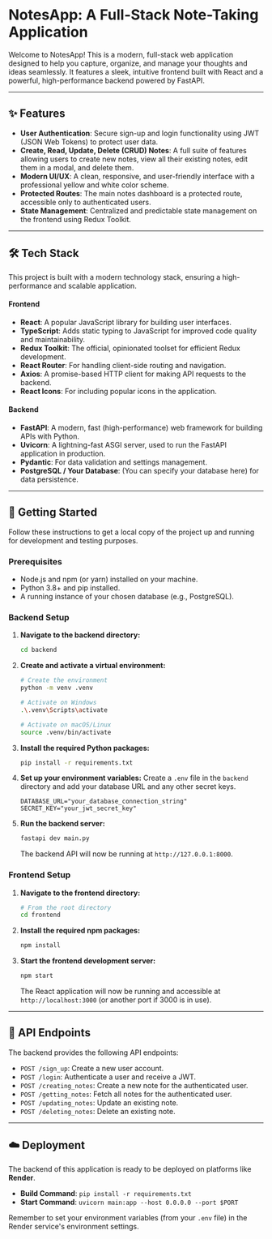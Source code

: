 # NotesApp: A Full-Stack Note-Taking Application

Welcome to NotesApp! This is a modern, full-stack web application designed to help you capture, organize, and manage your thoughts and ideas seamlessly. It features a sleek, intuitive frontend built with React and a powerful, high-performance backend powered by FastAPI.

---

## ✨ Features

-   **User Authentication**: Secure sign-up and login functionality using JWT (JSON Web Tokens) to protect user data.
-   **Create, Read, Update, Delete (CRUD) Notes**: A full suite of features allowing users to create new notes, view all their existing notes, edit them in a modal, and delete them.
-   **Modern UI/UX**: A clean, responsive, and user-friendly interface with a professional yellow and white color scheme.
-   **Protected Routes**: The main notes dashboard is a protected route, accessible only to authenticated users.
-   **State Management**: Centralized and predictable state management on the frontend using Redux Toolkit.

---

## 🛠️ Tech Stack

This project is built with a modern technology stack, ensuring a high-performance and scalable application.

#### **Frontend**

-   **React**: A popular JavaScript library for building user interfaces.
-   **TypeScript**: Adds static typing to JavaScript for improved code quality and maintainability.
-   **Redux Toolkit**: The official, opinionated toolset for efficient Redux development.
-   **React Router**: For handling client-side routing and navigation.
-   **Axios**: A promise-based HTTP client for making API requests to the backend.
-   **React Icons**: For including popular icons in the application.

#### **Backend**

-   **FastAPI**: A modern, fast (high-performance) web framework for building APIs with Python.
-   **Uvicorn**: A lightning-fast ASGI server, used to run the FastAPI application in production.
-   **Pydantic**: For data validation and settings management.
-   **PostgreSQL / Your Database**: (You can specify your database here) for data persistence.

---

## 🚀 Getting Started

Follow these instructions to get a local copy of the project up and running for development and testing purposes.

### **Prerequisites**

-   Node.js and npm (or yarn) installed on your machine.
-   Python 3.8+ and pip installed.
-   A running instance of your chosen database (e.g., PostgreSQL).

### **Backend Setup**

1.  **Navigate to the backend directory:**
    ```bash
    cd backend
    ```

2.  **Create and activate a virtual environment:**
    ```bash
    # Create the environment
    python -m venv .venv

    # Activate on Windows
    .\.venv\Scripts\activate

    # Activate on macOS/Linux
    source .venv/bin/activate
    ```

3.  **Install the required Python packages:**
    ```bash
    pip install -r requirements.txt
    ```

4.  **Set up your environment variables:**
    Create a `.env` file in the `backend` directory and add your database URL and any other secret keys.
    ```env
    DATABASE_URL="your_database_connection_string"
    SECRET_KEY="your_jwt_secret_key"
    ```

5.  **Run the backend server:**
    ```bash
    fastapi dev main.py
    ```
    The backend API will now be running at `http://127.0.0.1:8000`.

### **Frontend Setup**

1.  **Navigate to the frontend directory:**
    ```bash
    # From the root directory
    cd frontend
    ```

2.  **Install the required npm packages:**
    ```bash
    npm install
    ```

3.  **Start the frontend development server:**
    ```bash
    npm start
    ```
    The React application will now be running and accessible at `http://localhost:3000` (or another port if 3000 is in use).

---

## 🔗 API Endpoints

The backend provides the following API endpoints:

-   `POST /sign_up`: Create a new user account.
-   `POST /login`: Authenticate a user and receive a JWT.
-   `POST /creating_notes`: Create a new note for the authenticated user.
-   `POST /getting_notes`: Fetch all notes for the authenticated user.
-   `POST /updating_notes`:  Update an existing note.
-   `POST /deleting_notes`:  Delete an existing note.

---

## ☁️ Deployment

The backend of this application is ready to be deployed on platforms like **Render**.

-   **Build Command**: `pip install -r requirements.txt`
-   **Start Command**: `uvicorn main:app --host 0.0.0.0 --port $PORT`

Remember to set your environment variables (from your `.env` file) in the Render service's environment settings.

